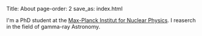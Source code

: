 Title: About
page-order: 2
save_as: index.html

I'm a PhD student at the [Max-Planck Institut for Nuclear Physics](https://www.mpi-hd.mpg.de/mpi/en/start/).
I reaserch in the field of gamma-ray Astronomy.
